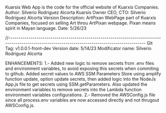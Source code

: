 Kuarsis Web App is the code for the official website of Kuarxis Companies.
Author: Silverio Rodriguez Alcorta
Kuarsis Owner CEO, CTO: Silverio Rodriguez Alcorta
Version Description: ArtPixan WebPage part of Kuarxis Companies, focused on selling Art throu ArtPixan webpage. Pixan means spirit in Mayan language.
Date: 5/26/23

//--------------------------------------------------------------------------------------------------------------------------------------------------
Git Tag: v1.0.0.1-front-dev
Version date: 5/14/23
Modificator name: Silverio Rodriguez Alcorta

ENHANCEMENTS:
1.- Added new logic to remove secrets from .env files and environment variables,  to avoid exposing this secrets when commiting to github. Added secret values to AWS SSM Parameters Store using amplify function update, option update secrets, then added logic into the NodeJs App.js file to get secrets using SSM.getParameters. Also updated the environment variables to remove secrets into the Lambda function environment variables configurations. 
2.- Removed the AWSConfig.js file since all process.env variables are now accessed directly and not thrugout AWSConfig.js.


